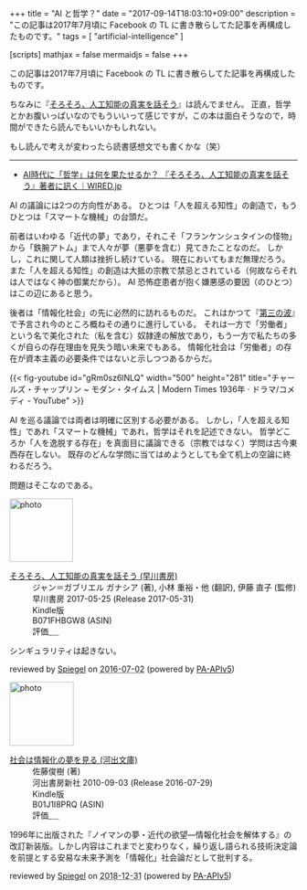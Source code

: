 +++
title = "AI と哲学？"
date =  "2017-09-14T18:03:10+09:00"
description = "この記事は2017年7月頃に Facebook の TL に書き散らしてた記事を再構成したものです。"
tags        = [ "artificial-intelligence" ]

[scripts]
  mathjax = false
  mermaidjs = false
+++

この記事は2017年7月頃に Facebook の TL に書き散らしてた記事を再構成したものです。

ちなみに『[そろそろ、人工知能の真実を話そう](https://www.amazon.co.jp/exec/obidos/ASIN/B071FHBGW8/baldandersinf-22/)』は読んでません。
正直，哲学とかお腹いっぱいなのでもういいって感じですが，この本は面白そうなので，時間ができたら読んでもいいかもしれない。

もし読んで考えが変わったら読書感想文でも書くかな（笑）

----

- [AI時代に「哲学」は何を果たせるか？ 『そろそろ、人工知能の真実を話そう』著者に訊く｜WIRED.jp](https://wired.jp/2017/07/04/jean-gabriel-ganascia/)

AI の議論には2つの方向性がある。
ひとつは「人を超える知性」の創造で，もうひとつは「スマートな機械」の台頭だ。

前者はいわゆる「近代の夢」であり，それこそ「フランケンシュタインの怪物」から「鉄腕アトム」まで人々が夢（悪夢を含む）見てきたことなのだ。
しかし，これに関して人類は挫折し続けている。
現在においてもまだ無理だろう。
また「人を超える知性」の創造は大抵の宗教で禁忌とされている（何故ならそれは人ではなく神の御業だから）。
AI 恐怖症患者が抱く嫌悪感の要因（のひとつ）はこの辺にあると思う。

後者は「情報化社会」の先に必然的に訪れるものだ。
これはかつて『[第三の波](https://www.amazon.co.jp/exec/obidos/ASIN/B000J84WBQ/baldandersinf-22/)』で予言され今のところ概ねその通りに進行している。
それは一方で「労働者」という名で美化された（私を含む）奴隷達の解放であり，もう一方で私たちの多くが自らの存在理由を見失う暗い未来でもある。
情報化社会は「労働者」の存在が資本主義の必要条件ではないと示しつつあるからだ。

{{< fig-youtube id="gRm0sz6lNLQ" width="500" height="281" title="チャールズ・チャップリン ~ モダン・タイムス | Modern Times 1936年 ‧ ドラマ/コメディ - YouTube" >}}

AI を巡る議論では両者は明確に区別する必要がある。
しかし，「人を超える知性」であれ「スマートな機械」であれ，哲学はそれを記述できない。
哲学どころか「人を逸脱する存在」を真面目に議論できる（宗教ではなく）学問は古今東西存在しない。
既存のどんな学問に当てはめようとしても全て机上の空論に終わるだろう。

問題はそこなのである。

<div class="hreview">
  <div class="photo"><a class="item url" href="https://www.amazon.co.jp/dp/B071FHBGW8?tag=baldandersinf-22&linkCode=ogi&th=1&psc=1"><img src="https://m.media-amazon.com/images/I/51cD7DR87IL._SL160_.jpg" width="111" alt="photo"></a></div>
  <dl class="fn">
    <dt><a href="https://www.amazon.co.jp/dp/B071FHBGW8?tag=baldandersinf-22&linkCode=ogi&th=1&psc=1">そろそろ、人工知能の真実を話そう (早川書房)</a></dt>
    <dd>ジャン＝ガブリエル ガナシア (著), 小林 重裕・他 (翻訳), 伊藤 直子 (監修)</dd>
    <dd>早川書房 2017-05-25 (Release 2017-05-31)</dd>
    <dd>Kindle版</dd>
    <dd>B071FHBGW8 (ASIN)</dd>
    <dd>評価<abbr class="rating fa-sm" title="3">&nbsp;<i class="fas fa-star"></i>&nbsp;<i class="fas fa-star"></i>&nbsp;<i class="fas fa-star"></i>&nbsp;<i class="far fa-star"></i>&nbsp;<i class="far fa-star"></i></abbr></dd>
  </dl>
  <p class="description">シンギュラリティは起きない。</p>
  <p class="powered-by">reviewed by <a href='#maker' class='reviewer'>Spiegel</a> on <abbr class="dtreviewed" title="2016-07-02">2016-07-02</abbr> (powered by <a href="https://affiliate.amazon.co.jp/assoc_credentials/home">PA-APIv5</a>)</p>
</div>

<div class="hreview">
  <div class="photo"><a class="item url" href="https://www.amazon.co.jp/dp/B01J1I8PRQ?tag=baldandersinf-22&linkCode=ogi&th=1&psc=1"><img src="https://m.media-amazon.com/images/I/5132MaXTkGL._SL160_.jpg" width="112" alt="photo"></a></div>
  <dl class="fn">
    <dt><a href="https://www.amazon.co.jp/dp/B01J1I8PRQ?tag=baldandersinf-22&linkCode=ogi&th=1&psc=1">社会は情報化の夢を見る (河出文庫)</a></dt>
    <dd>佐藤俊樹 (著)</dd>
    <dd>河出書房新社 2010-09-03 (Release 2016-07-29)</dd>
    <dd>Kindle版</dd>
    <dd>B01J1I8PRQ (ASIN)</dd>
    <dd>評価<abbr class="rating fa-sm" title="5">&nbsp;<i class="fas fa-star"></i>&nbsp;<i class="fas fa-star"></i>&nbsp;<i class="fas fa-star"></i>&nbsp;<i class="fas fa-star"></i>&nbsp;<i class="fas fa-star"></i></abbr></dd>
  </dl>
  <p class="description">1996年に出版された『ノイマンの夢・近代の欲望―情報化社会を解体する』の改訂新装版。しかし内容はこれまでと変わりなく，繰り返し語られる技術決定論を前提とする安易な未来予測を「情報化」社会論だとして批判する。</p>
  <p class="powered-by">reviewed by <a href='#maker' class='reviewer'>Spiegel</a> on <abbr class="dtreviewed" title="2018-12-31">2018-12-31</abbr> (powered by <a href="https://affiliate.amazon.co.jp/assoc_credentials/home">PA-APIv5</a>)</p>
</div>
